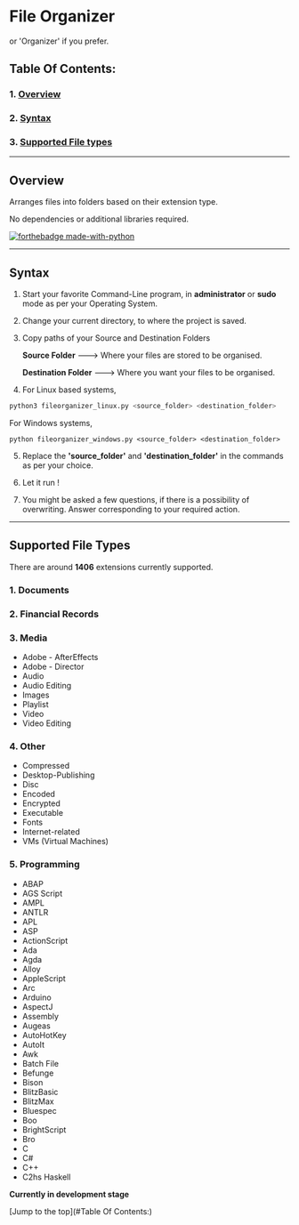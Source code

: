 # **File Organizer**

or 'Organizer' if you prefer.

## Table Of Contents:

### 1.  [Overview](#overview)
### 2.  [Syntax](#syntax)
### 3.  [Supported File types](#supported-file-types)

---

## Overview

Arranges files into folders based on their extension type.

No dependencies or additional libraries required.

[![forthebadge made-with-python](http://ForTheBadge.com/images/badges/made-with-python.svg)](https://www.python.org/)


---


## Syntax

1. Start your favorite Command-Line program, in **administrator** or **sudo** mode as per your Operating System.

2. Change your current directory, to where the project is saved.

3. Copy paths of your Source and Destination Folders

   **Source Folder** ---> Where your files are stored to be organised.

   **Destination Folder** ---> Where you want your files to be organised.

4. For Linux based systems,

```bash
python3 fileorganizer_linux.py <source_folder> <destination_folder>
```

   For Windows systems,

```shell
python fileorganizer_windows.py <source_folder> <destination_folder>
```

5. Replace the **'source_folder'** and **'destination_folder'** in the commands as per your choice.

6. Let it run !

7. You might be asked a few questions, if there is a possibility of overwriting. Answer corresponding to your required action.

---

## Supported File Types

There are around **1406** extensions currently supported.

### 1. Documents

### 2. Financial Records

### 3. Media 

   - Adobe - AfterEffects
   - Adobe - Director
   - Audio
   - Audio Editing
   - Images
   - Playlist
   - Video
   - Video Editing

### 4. Other

   - Compressed
   - Desktop-Publishing
   - Disc
   - Encoded
   - Encrypted
   - Executable
   - Fonts
   - Internet-related
   - VMs (Virtual Machines)

### 5. Programming

   - ABAP
   - AGS Script
   - AMPL
   - ANTLR
   - APL
   - ASP
   - ActionScript
   - Ada
   - Agda
   - Alloy
   - AppleScript
   - Arc
   - Arduino
   - AspectJ
   - Assembly
   - Augeas
   - AutoHotKey
   - AutoIt
   - Awk
   - Batch File
   - Befunge
   - Bison
   - BlitzBasic
   - BlitzMax
   - Bluespec
   - Boo
   - BrightScript
   - Bro
   - C
   - C#
   - C++
   - C2hs Haskell

   **Currently in development stage**

   

   [Jump to the top](#Table Of Contents:)

   



